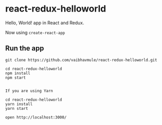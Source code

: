 # react-redux-helloworld
Hello, World! app in React and Redux.

Now using `create-react-app`

## Run the app

```
git clone https://github.com/vaibhavmule/react-redux-helloworld.git

cd react-redux-helloworld
npm install
npm start


If you are using Yarn

cd react-redux-helloworld
yarn install
yarn start

open http://localhost:3000/

```
